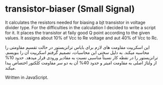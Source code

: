 # transistor-biaser (Small Signal)
It calculates the resistors needed for biasing a bjt transistor in voltage divider type. For the difficulties in the calculation I decided to write a script for it.
It places the transistor at faily good Q point according to the given values.
It assigns about 10% of Vcc to Re voltage and aut 40% of Vcc to Rc.

این اسکریپت مقاومت های لازم برای بایاس ترانزیستور در حالت تقسیم مقاومتی را محاسبه میکند. به دلیل سختی این محاسبات، تصمیم گرفتم اسکریپت آن را بنویسم.
ترانزیستور را در نقطه کار نسبتاً مناسبی نسبت به مقادیر ورودی قرار میدهد.
حدود 10% از ولتاژ اصلی به مقاومت امیتر و حدود 40% آن به دو سر مقاومت کلکتور اختصاص پیدا میکند.

Written in JavaScript.
